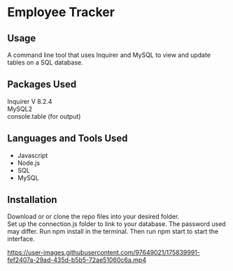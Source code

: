 # Employee Tracker

## Usage

A command line tool that uses Inquirer and MySQL to view and update tables on a SQL database.


## Packages Used

Inquirer V 8.2.4  
MySQL2  
console.table (for output)  


## Languages and Tools Used

- Javascript
- Node.js
- SQL
- MySQL


## Installation
Download or or clone the repo files into your desired folder.  
Set up the connection.js folder to link to your database. The password used may differ. Run npm install in the terminal. Then run npm start to start the interface.





https://user-images.githubusercontent.com/97649021/175839991-fef2407a-29ad-435d-b5b5-72ae51060c6a.mp4

